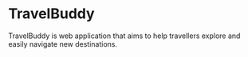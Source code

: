 # TravelBuddy
TravelBuddy is web application that aims to help travellers explore and easily navigate new destinations.
